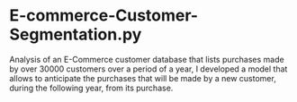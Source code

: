 # E-commerce-Customer-Segmentation.py
Analysis of an E-Commerce customer database that lists purchases made by over 30000 customers over a period of a year, I developed a model that allows to anticipate the purchases that will be made by a new customer, during the following year, from its purchase.
